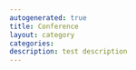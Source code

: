 ```yaml
---
autogenerated: true
title: Conference
layout: category
categories: 
description: test description
---
```


